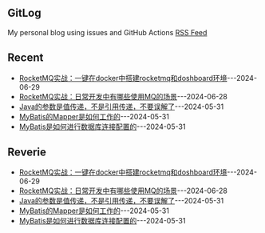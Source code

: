 ## GitLog 
My personal blog using issues and GitHub Actions [RSS Feed](https://raw.githubusercontent.com/denglei1024/denglei1024.github.io/master/feed.xml)
## Recent
- [RocketMQ实战：一键在docker中搭建rocketmq和doshboard环境](https://github.com/denglei1024/denglei1024.github.io/issues/8)---2024-06-29
- [RocketMQ实战：日常开发中有哪些使用MQ的场景](https://github.com/denglei1024/denglei1024.github.io/issues/7)---2024-06-28
- [Java的参数是值传递，不是引用传递，不要误解了](https://github.com/denglei1024/denglei1024.github.io/issues/6)---2024-05-31
- [MyBatis的Mapper是如何工作的](https://github.com/denglei1024/denglei1024.github.io/issues/5)---2024-05-31
- [MyBatis是如何进行数据库连接配置的](https://github.com/denglei1024/denglei1024.github.io/issues/4)---2024-05-31

## Reverie
- [RocketMQ实战：一键在docker中搭建rocketmq和doshboard环境](https://github.com/denglei1024/denglei1024.github.io/issues/8)---2024-06-29
- [RocketMQ实战：日常开发中有哪些使用MQ的场景](https://github.com/denglei1024/denglei1024.github.io/issues/7)---2024-06-28
- [Java的参数是值传递，不是引用传递，不要误解了](https://github.com/denglei1024/denglei1024.github.io/issues/6)---2024-05-31
- [MyBatis的Mapper是如何工作的](https://github.com/denglei1024/denglei1024.github.io/issues/5)---2024-05-31
- [MyBatis是如何进行数据库连接配置的](https://github.com/denglei1024/denglei1024.github.io/issues/4)---2024-05-31

